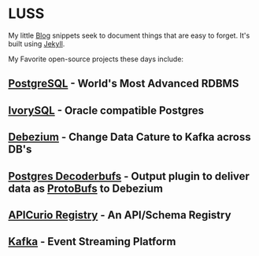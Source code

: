 # LUSS

My little [Blog](http://luss.io) snippets seek to document things that are easy to forget.  It's built using [Jekyll](https://jekyllrb.com).

My Favorite open-source projects these days include:

## [PostgreSQL](https://postgresql.org) - World's Most Advanced RDBMS
## [IvorySQL](https://github.com/IvorySQl/IvorySQL) - Oracle compatible Postgres

## [Debezium](https://github.com/debezium/debezium) - Change Data Cature to Kafka across DB's
## [Postgres Decoderbufs](https://github.com/debezium/postgres-decoderbufs) - Output plugin to deliver data as [ProtoBufs](https://protobuf.dev) to Debezium
## [APICurio Registry](https://github.com/apicurio/apicurio-registry) - An API/Schema Registry

## [Kafka](https://github.com/apache/kafka) - Event Streaming Platform
